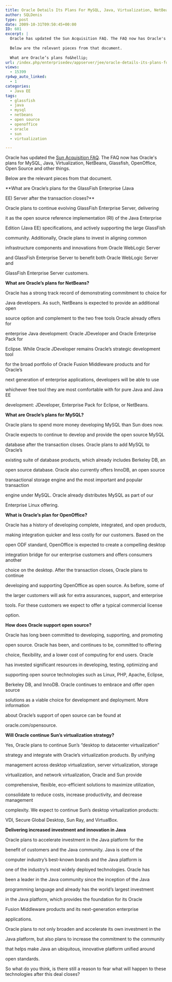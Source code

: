 ```yaml
---
title: Oracle Details Its Plans For MySQL, Java, Virtualization, NetBeans, Glassfish, OpenOffice And Open Source
author: SQLDenis
type: post
date: 2009-10-31T09:50:45+00:00
ID: 601
excerpt: |
  Oracle has updated the Sun Acquisition FAQ. The FAQ now has Oracle's plans for MySQL, Java, Virtualization, NetBeans, Glassfish, OpenOffice, Open Source and other things.
  
  Below are the relevant pieces from that document.
  
  What are Oracle’s plans fo&hellip;
url: /index.php/enterprisedev/appserver/jee/oracle-details-its-plans-for-mysql-java/
views:
  - 15399
rp4wp_auto_linked:
  - 1
categories:
  - Java EE
tags:
  - glassfish
  - java
  - mysql
  - netbeans
  - open source
  - openoffice
  - oracle
  - sun
  - virtualization

---
```

Oracle has updated the [Sun Acquisition FAQ][1]. The FAQ now has Oracle's plans for MySQL, Java, Virtualization, NetBeans, Glassfish, OpenOffice, Open Source and other things.

Below are the relevant pieces from that document.

**What are Oracle’s plans for the GlassFish Enterprise (Java
  
EE) Server after the transaction closes?**
  
Oracle plans to continue evolving GlassFish Enterprise Server, delivering
  
it as the open source reference implementation (RI) of the Java Enterprise
  
Edition (Java EE) specifications, and actively supporting the large GlassFish
  
community. Additionally, Oracle plans to invest in aligning common
  
infrastructure components and innovations from Oracle WebLogic Server
  
and GlassFish Enterprise Server to benefit both Oracle WebLogic Server and
  
GlassFish Enterprise Server customers.

**What are Oracle’s plans for NetBeans?**
  
Oracle has a strong track record of demonstrating commitment to choice for
  
Java developers. As such, NetBeans is expected to provide an additional open
  
source option and complement to the two free tools Oracle already offers for
  
enterprise Java development: Oracle JDeveloper and Oracle Enterprise Pack for
  
Eclipse. While Oracle JDeveloper remains Oracle’s strategic development tool
  
for the broad portfolio of Oracle Fusion Middleware products and for Oracle’s
  
next generation of enterprise applications, developers will be able to use
  
whichever free tool they are most comfortable with for pure Java and Java EE
  
development: JDeveloper, Enterprise Pack for Eclipse, or NetBeans. 

**What are Oracle’s plans for MySQL?**
  
Oracle plans to spend more money developing MySQL than Sun does now.
  
Oracle expects to continue to develop and provide the open source MySQL
  
database after the transaction closes. Oracle plans to add MySQL to Oracle’s
  
existing suite of database products, which already includes Berkeley DB, an
  
open source database. Oracle also currently offers InnoDB, an open source
  
transactional storage engine and the most important and popular transaction
  
engine under MySQL. Oracle already distributes MySQL as part of our
  
Enterprise Linux offering.

**What is Oracle’s plan for OpenOffice?**
  
Oracle has a history of developing complete, integrated, and open products,
  
making integration quicker and less costly for our customers. Based on the
  
open ODF standard, OpenOffice is expected to create a compelling desktop
  
integration bridge for our enterprise customers and offers consumers another
  
choice on the desktop. After the transaction closes, Oracle plans to continue
  
developing and supporting OpenOffice as open source. As before, some of
  
the larger customers will ask for extra assurances, support, and enterprise
  
tools. For these customers we expect to offer a typical commercial license
  
option.

**How does Oracle support open source?**
  
Oracle has long been committed to developing, supporting, and promoting
  
open source. Oracle has been, and continues to be, committed to offering
  
choice, flexibility, and a lower cost of computing for end users. Oracle
  
has invested significant resources in developing, testing, optimizing and
  
supporting open source technologies such as Linux, PHP, Apache, Eclipse,
  
Berkeley DB, and InnoDB. Oracle continues to embrace and offer open source
  
solutions as a viable choice for development and deployment. More information
  
about Oracle’s support of open source can be found at
  
oracle.com/opensource. 

**Will Oracle continue Sun’s virtualization strategy?**
  
Yes, Oracle plans to continue Sun’s “desktop to datacenter virtualization”
  
strategy and integrate with Oracle’s virtualization products. By unifying
  
management across desktop virtualization, server virtualization, storage
  
virtualization, and network virtualization, Oracle and Sun provide
  
comprehensive, flexible, eco-efficient solutions to maximize utilization,
  
consolidate to reduce costs, increase productivity, and decrease management
  
complexity. We expect to continue Sun’s desktop virtualization products:
  
VDI, Secure Global Desktop, Sun Ray, and VirtualBox.

**Delivering increased investment and innovation in Java**
  
Oracle plans to accelerate investment in the Java platform for the
  
benefit of customers and the Java community. Java is one of the
  
computer industry’s best-known brands and the Java platform is
  
one of the industry’s most widely deployed technologies. Oracle has
  
been a leader in the Java community since the inception of the Java
  
programming language and already has the world’s largest investment
  
in the Java platform, which provides the foundation for its Oracle
  
Fusion Middleware products and its next-generation enterprise
  
applications.
  
Oracle plans to not only broaden and accelerate its own investment in the
  
Java platform, but also plans to increase the commitment to the community
  
that helps make Java an ubiquitous, innovative platform unified around
  
open standards. 

So what do you think, is there still a reason to fear what will happen to these technologies after this deal closes?

 [1]: http://www.oracle.com/us/sun/038563.pdf